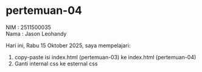 # pertemuan-04

NIM : 2511500035<br>
Nama : Jason Leohandy<br>

Hari ini, Rabu 15 Oktober 2025, saya mempelajari: 
<ol>
 <li>copy-paste isi index.html (pertemuan-03) ke index.html (pertemuan-04)</li>
 <li>Ganti internal css ke esternal css</li>
</ol>
